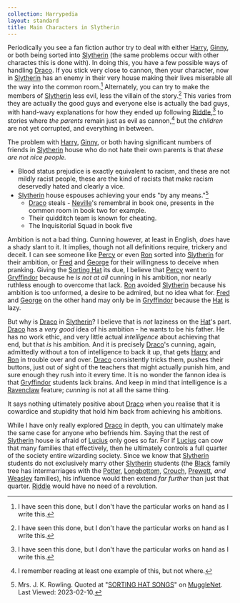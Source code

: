 ```yaml
---
collection: Harrypedia
layout: standard
title: Main Characters in Slytherin
---
```


Periodically you see a fan fiction author try to deal with either [Harry],
[Ginny], or both being sorted into [Slytherin] (the same problems occur with other charactes this is done with). In doing this, you have a
few possible ways of handling [Draco]. If you stick very close to cannon, then
your character, now in [Slytherin] has an enemy in their very house making
their lives miserable all the way into the common room.[^230210-1]
Alternately, you can try to make the members of [Slytherin] less evil, less
the villain of the story.[^230210-2] This varies from they are actually the
good guys and everyone else is actually the bad guys, with hand-wavy
explanations for how they ended up following [Riddle],[^230210-2] to stories
where _the parents_ remain just as evil as cannon,[^230210-3] but the
_children_ are not yet corrupted, and everything in between.

The problem with [Harry], [Ginny], or both having significant numbers of
friends in [Slytherin] house who do not hate their own parents is that _these
are not nice people._

- Blood status prejudice is exactly equivalent to racism, and these are not
  mildly racist people, these are the kind of racists that make racism
  deservedly hated and clearly a vice.
- [Slytherin] house espouses achieving your ends "by any means."[^230210-4]
  - [Draco] steals - [Neville]'s remembral in book one, presents in the common room in book two for example.
  - Their quidditch team is known for cheating.
  - The Inquisitorial Squad in book five

Ambition is not a bad thing. Cunning however, at least in English, _does_ have
a shady slant to it. It implies, though not all definitions require, trickery
and deceit. I can see someone like [Percy] or even [Ron] sorted into
[Slytherin] for their ambition, or [Fred] and [George] for their
willingness to deceive when pranking. Giving the [Sorting Hat] its due, I
believe that [Percy] went to [Gryffindor] because he _is not at all_
cunning in his ambition, nor nearly ruthless enough to overcome that lack.
[Ron] avoided [Slytherin] because his ambition is too unformed, a desire to
be admired, but no idea what for. [Fred] and [George] on the other hand
may only be in [Gryffindor] because the [Hat] is lazy.

But why is [Draco] in [Slytherin]? I believe that is _not_ laziness on the
[Hat]'s part. [Draco] has a _very good_ idea of his ambition - he wants to
be his father. He has no work ethic, and very little actual _intelligence_
about achieving that end, but that _is_ his ambition. And it is precisely
[Draco]'s cunning, again, admittedly without a ton of intelligence to back it
up, that gets [Harry] and [Ron] in trouble over and over. [Draco]
consistently tricks them, pushes their buttons, just out of sight of the
teachers that might actually punish him, and sure enough they rush into it
every time. It is no wonder the fannon idea is that [Gryffindor] students
lack brains. And keep in mind that intelligence is a [Ravenclaw] feature;
_cunning_ is not at all the same thing.

It says nothing ultimately positive about [Draco] when you realise that it is
cowardice and stupidity that hold him back from achieving his ambitions.

While I have only really explored [Draco] in depth, you can ultimately make
the same case for anyone who befriends him. Saying that the rest of
[Slytherin] house is afraid of [Lucius] only goes so far. For if
[Lucius] can cow that many families that effectively, then he ultimately
controls a full quarter of the society entire wizarding society. Since we
know that [Slytherin] students do not exclusively marry other [Slytherin]
students (the [Black] family tree has intermarriages with the [Potter],
[Longbottom], [Crouch], [Prewett], _and_ [Weasley] families), his
influence would then extend _far further_ than just that quarter. [Riddle]
would have no need of a revolution.

[Potter]: /Harrypedia/people/Potter/
[Longbottom]: /Harrypedia/people/longbottom/
[Crouch]: /Harrypedia/people/crouch/
[Black]: /Harrypedia/people/Black/
[Prewett]: /Harrypedia/people/prewett/
[Weasley]: /Harrypedia/people/weasley/
[Lucius]: /Harrypedia/people/Malfoy/lucius_abraxas/
[Ravenclaw]: /Harrypedia/Hogwarts/ravenclaw/
[Gryffindor]: /Harrypedia/Hogwarts/gryffindor/
[Sorting Hat]: /Harrypedia/Hogwarts/sorting_hat
[Hat]: /Harrypedia/Hogwarts/sorting_hat
[Draco]: </Harrypedia/people/Malfoy/Draco Lucius/>
[Fred]: /Harrypedia/people/weasley/fred/
[George]: /Harrypedia/people/weasley/george/
[Percy]: /Harrypedia/people/weasley/percy_ignatius/
[Neville]: /Harrypedia/people/longbottom/neville/
[Ginny]: </Harrypedia/people/Weasley/Ginevra Molly/>
[Riddle]: </Harrypedia/people/Riddle/Tom Marvolo/>
[Slytherin]: /Harrypedia/Hogwarts/slytherin/
[Harry]: </Harrypedia/people/Potter/Harry James/>
[Ron]: </Harrypedia/people/Weasley/Ronald Bilius/>
[Hermione]: </Harrypedia/people/Granger/Hermione Jean/>
[Goyle]: /Harrypedia/people/goyle/gregory/

[^230210-3]: I remember reading at least one example of this, but not where.

[^230210-4]: Mrs. J. K. Rowling. Quoted at "[SORTING HAT SONGS]" on [MuggleNet]. Last Viewed: 2023-02-10.

[SORTING HAT SONGS]: https://www.mugglenet.com/harry-potter/little-things-harry-potter/sorting-hat-songs/
[MuggleNet]: https://www.mugglenet.com

[^230210-1]: I have seen this done, but I don't have the particular works on hand as I write this.

[^230210-2]: I have seen this done, but I don't have the particular works on hand as I write this.

